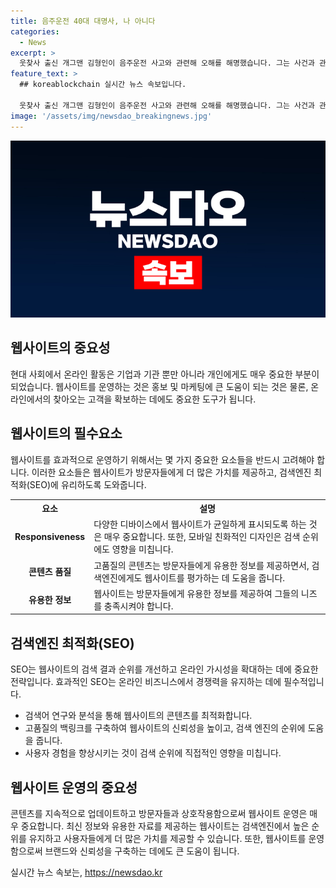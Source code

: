 ```yaml
---
title: 음주운전 40대 대명사, 나 아니다
categories:
  - News
excerpt: >
  웃찾사 출신 개그맨 김형인이 음주운전 사고와 관련해 오해를 해명했습니다. 그는 사건과 관련 없으며, 가족이 있고 똑바로 살기 위해 노력한다고 강조했습니다. 또한, 과거의 오해와 함께 억울함을 호소하며, 사고가 발생하면 즉시 공지할 것이라고 말했습니다. 인천 서부경찰서는 사고 혐의로 입건한 40대 남성 개그맨 K씨의 혈중 알코올농도는 면허취소 수준이었으며, 인명 피해는 없었다고 밝혔습니다.
feature_text: >
  ## koreablockchain 실시간 뉴스 속보입니다.

  웃찾사 출신 개그맨 김형인이 음주운전 사고와 관련해 오해를 해명했습니다. 그는 사건과 관련 없으며, 가족이 있고 똑바로 살기 위해 노력한다고 강조했습니다. 또한, 과거의 오해와 함께 억울함을 호소하며, 사고가 발생하면 즉시 공지할 것이라고 말했습니다. 인천 서부경찰서는 사고 혐의로 입건한 40대 남성 개그맨 K씨의 혈중 알코올농도는 면허취소 수준이었으며, 인명 피해는 없었다고 밝혔습니다.
image: '/assets/img/newsdao_breakingnews.jpg'
---
```


<p><img src="/assets/img/newsdao_breakingnews.jpg" alt="koreablockchain 속보" /></p>

<h2 data-ke-size="size26">웹사이트의 중요성</h2>

<p data-ke-size="size16">현대 사회에서 온라인 활동은 기업과 기관 뿐만 아니라 개인에게도 매우 중요한 부분이 되었습니다. 웹사이트를 운영하는 것은 홍보 및 마케팅에 큰 도움이 되는 것은 물론, 온라인에서의 찾아오는 고객을 확보하는 데에도 중요한 도구가 됩니다.</p>

<h2 data-ke-size="size26">웹사이트의 필수요소</h2>

<p data-ke-size="size16">웹사이트를 효과적으로 운영하기 위해서는 몇 가지 중요한 요소들을 반드시 고려해야 합니다. 이러한 요소들은 웹사이트가 방문자들에게 더 많은 가치를 제공하고, 검색엔진 최적화(SEO)에 유리하도록 도와줍니다.</p>

<table>
    <tr>
        <th>요소</th>
        <th>설명</th>
    </tr>
    <tr>
        <td style="text-align: center; height: 17px;"><b>Responsiveness</b></td>
        <td>다양한 디바이스에서 웹사이트가 균일하게 표시되도록 하는 것은 매우 중요합니다. 또한, 모바일 친화적인 디자인은 검색 순위에도 영향을 미칩니다.</td>
    </tr>
    <tr>
        <td style="text-align: center; height: 17px;"><b>콘텐츠 품질</b></td>
        <td>고품질의 콘텐츠는 방문자들에게 유용한 정보를 제공하면서, 검색엔진에게도 웹사이트를 평가하는 데 도움을 줍니다.</td>
    </tr>
    <tr>
        <td style="text-align: center; height: 17px;"><b>유용한 정보</b></td>
        <td>웹사이트는 방문자들에게 유용한 정보를 제공하여 그들의 니즈를 충족시켜야 합니다.</td>
    </tr>
</table>

<h2 data-ke-size="size26">검색엔진 최적화(SEO)</h2>

<p data-ke-size="size16">SEO는 웹사이트의 검색 결과 순위를 개선하고 온라인 가시성을 확대하는 데에 중요한 전략입니다. 효과적인 SEO는 온라인 비즈니스에서 경쟁력을 유지하는 데에 필수적입니다.</p>

<ul>
    <li>검색어 연구와 분석을 통해 웹사이트의 콘텐츠를 최적화합니다.</li>
    <li>고품질의 백링크를 구축하여 웹사이트의 신뢰성을 높이고, 검색 엔진의 순위에 도움을 줍니다.</li>
    <li>사용자 경험을 향상시키는 것이 검색 순위에 직접적인 영향을 미칩니다.</li>
</ul>

<h2 data-ke-size="size26">웹사이트 운영의 중요성</h2>

<p data-ke-size="size16">콘텐츠를 지속적으로 업데이트하고 방문자들과 상호작용함으로써 웹사이트 운영은 매우 중요합니다. 최신 정보와 유용한 자료를 제공하는 웹사이트는 검색엔진에서 높은 순위를 유지하고 사용자들에게 더 많은 가치를 제공할 수 있습니다. 또한, 웹사이트를 운영함으로써 브랜드와 신뢰성을 구축하는 데에도 큰 도움이 됩니다.</p>
실시간 뉴스 속보는, <a href="https://newsdao.kr" rel="dofollow">https://newsdao.kr</a>


